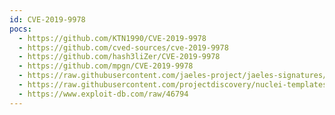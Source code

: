 ```yaml
---
id: CVE-2019-9978
pocs:
  - https://github.com/KTN1990/CVE-2019-9978
  - https://github.com/cved-sources/cve-2019-9978
  - https://github.com/hash3liZer/CVE-2019-9978
  - https://github.com/mpgn/CVE-2019-9978
  - https://raw.githubusercontent.com/jaeles-project/jaeles-signatures/master/cves/wordpress-rfi-cve-2019-9978.yaml
  - https://raw.githubusercontent.com/projectdiscovery/nuclei-templates/master/cves/2019/CVE-2019-9978.yaml
  - https://www.exploit-db.com/raw/46794
---
```

